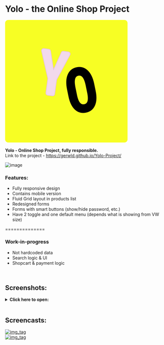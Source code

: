 # Yolo - the Online Shop Project
![Logo](https://raw.githubusercontent.com/gerwld/host-data/cb11fddbc5aa0a92ea3d2a8918c89eb48e954552/logo-yo.svg)

<b>Yolo - Online Shop Project, fully responsible.</b> \
Link to the project - https://gerwld.github.io/Yolo-Project/

![image](https://user-images.githubusercontent.com/47056812/139115659-44bb6e43-4eb0-423b-ac84-3ea399cd4569.png)

### Features:
- Fully responsive design
- Contains mobile version
- Fluid Grid layout in products list
- Redesigned forms
- Forms with smart buttons (show/hide password, etc.)
- Have 2 toggle and one default menu (depends what is showing from VW size)

==============

### Work-in-progress
- Not hardcoded data
- Search logic & UI
- Shopcart & payment logic

<br>

## Screenshots:

<details><summary><b>Click here to open:</b></summary><br>
 
![tg_image_3261434955](https://user-images.githubusercontent.com/47056812/139117064-355ab5a2-73b2-40f9-ada6-ced1996ed7a2.jpeg) <hr/>
![image](https://user-images.githubusercontent.com/47056812/139117118-0a17b301-39e8-4c2f-a7a7-bd083419e020.png) <hr/>
![image](https://user-images.githubusercontent.com/47056812/139117098-df65180f-65a0-40e2-8ff7-d62ff0f1cf0d.png) <hr/>
![image](https://user-images.githubusercontent.com/47056812/139117157-ec31bbeb-ec32-4aef-b92e-01c84240877b.png) <hr/>
![image](https://user-images.githubusercontent.com/47056812/139117144-df5f6870-dc3a-4eb2-a54d-36dfb4df4e09.png) <hr/>
![image](https://user-images.githubusercontent.com/47056812/139117180-4a48425a-18d6-4edf-a5dc-2e871b7b28dd.png) <hr/>
![image](https://user-images.githubusercontent.com/47056812/139117264-f1e4da10-25c1-4408-a958-0bc25de0f8bf.png) <hr/>

</details>
<br>

## Screencasts:

[![img_tag](https://user-images.githubusercontent.com/47056812/139117650-31477664-c997-43b2-8720-82a405ddc72d.png)](https://youtu.be/bWtihxKpe-8)
<br>
[![img_tag](https://user-images.githubusercontent.com/47056812/139116099-e5657c1c-309b-4915-bc4d-99edecd8ac6b.png)](https://youtu.be/2xELyaefBWY)

